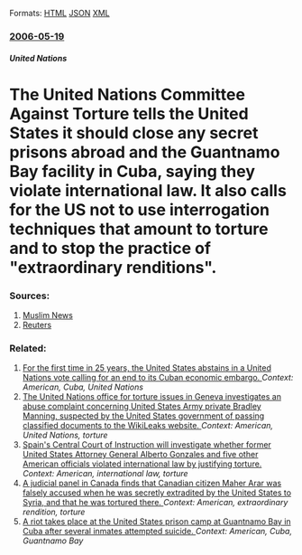 
Formats: [HTML](/news/2006/05/19/the-united-nations-committee-against-torture-tells-the-united-states-it-should-close-any-secret-prisons-abroad-and-the-guantanamo-bay-facil.html)  [JSON](/news/2006/05/19/the-united-nations-committee-against-torture-tells-the-united-states-it-should-close-any-secret-prisons-abroad-and-the-guantanamo-bay-facil.json)  [XML](/news/2006/05/19/the-united-nations-committee-against-torture-tells-the-united-states-it-should-close-any-secret-prisons-abroad-and-the-guantanamo-bay-facil.xml)  

### [2006-05-19](/news/2006/05/19/index.md)

##### United Nations
#  The United Nations Committee Against Torture tells the United States it should close any secret prisons abroad and the Guantnamo Bay facility in Cuba, saying they violate international law. It also calls for the US not to use interrogation techniques that amount to torture and to stop the practice of "extraordinary renditions". 




### Sources:

1. [Muslim News](http://www.muslimnews.co.uk/news/news.php?article=11083)
2. [Reuters](http://today.reuters.co.uk/news/newsArticle.aspx?type=worldNews&storyID=2006-05-19T093923Z_01_L18389434_RTRUKOC_0_UK-RIGHTS-USA-TORTURE.xml)

### Related:

1. [For the first time in 25 years, the United States abstains in a United Nations vote calling for an end to its Cuban economic embargo. ](/news/2016/10/26/for-the-first-time-in-25-years-the-united-states-abstains-in-a-united-nations-vote-calling-for-an-end-to-its-cuban-economic-embargo.md) _Context: American, Cuba, United Nations_
2. [The United Nations office for torture issues in Geneva investigates an abuse complaint concerning United States Army private Bradley Manning, suspected by the United States government of passing classified documents to the WikiLeaks website. ](/news/2010/12/22/the-united-nations-office-for-torture-issues-in-geneva-investigates-an-abuse-complaint-concerning-united-states-army-private-bradley-manning.md) _Context: American, United Nations, torture_
3. [ Spain's Central Court of Instruction will investigate whether former United States Attorney General Alberto Gonzales and five other American officials violated international law by justifying torture. ](/news/2009/03/28/spain-s-central-court-of-instruction-will-investigate-whether-former-united-states-attorney-general-alberto-gonzales-and-five-other-america.md) _Context: American, international law, torture_
4. [ A judicial panel in Canada finds that Canadian citizen Maher Arar was falsely accused when he was secretly extradited by the United States to Syria, and that he was tortured there. ](/news/2006/09/19/a-judicial-panel-in-canada-finds-that-canadian-citizen-maher-arar-was-falsely-accused-when-he-was-secretly-extradited-by-the-united-states.md) _Context: American, extraordinary rendition, torture_
5. [ A riot takes place at the United States prison camp at Guantnamo Bay in Cuba after several inmates attempted suicide. ](/news/2006/05/19/a-riot-takes-place-at-the-united-states-prison-camp-at-guantanamo-bay-in-cuba-after-several-inmates-attempted-suicide.md) _Context: American, Cuba, Guantnamo Bay_
